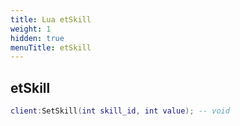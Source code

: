 ```yaml
---
title: Lua etSkill
weight: 1
hidden: true
menuTitle: etSkill
---
```

## etSkill
```lua
client:SetSkill(int skill_id, int value); -- void
```